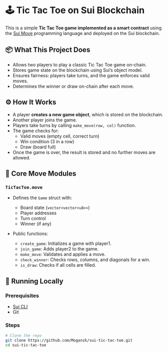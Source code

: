 # 🕹️ Tic Tac Toe on Sui Blockchain

This is a simple **Tic Tac Toe game implemented as a smart contract** using the [Sui Move](https://docs.sui.io/) programming language and deployed on the Sui blockchain.

## 📦 What This Project Does

- Allows two players to play a classic Tic Tac Toe game on-chain.
- Stores game state on the blockchain using Sui’s object model.
- Ensures fairness: players take turns, and the game enforces valid moves.
- Determines the winner or draw on-chain after each move.

## ⚙️ How It Works

- A player **creates a new game object**, which is stored on the blockchain.
- Another player joins the game.
- Players take turns by calling `make_move(row, col)` function.
- The game checks for:
  - Valid moves (empty cell, correct turn)
  - Win condition (3 in a row)
  - Draw (board full)
- Once the game is over, the result is stored and no further moves are allowed.

## 🧱 Core Move Modules

### `TicTacToe.move`

- Defines the `Game` struct with:
  - Board state (`vector<vector<u8>>`)
  - Player addresses
  - Turn control
  - Winner (if any)

- Public functions:
  - `create_game`: Initializes a game with player1.
  - `join_game`: Adds player2 to the game.
  - `make_move`: Validates and applies a move.
  - `check_winner`: Checks rows, columns, and diagonals for a win.
  - `is_draw`: Checks if all cells are filled.

## 🧪 Running Locally

### Prerequisites

- [Sui CLI](https://docs.sui.io/build/install)
- Git

### Steps

```bash
# Clone the repo
git clone https://github.com/Moganzk/sui-tic-tac-toe.git
cd sui-tic-tac-toe
